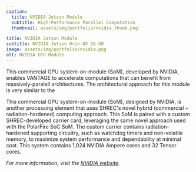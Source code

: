 ```yaml
---
caption:
  title: NVIDIA Jetson Module
  subtitle: High-Performance Parallel Computation
  thumbnail: assets/img/portfolio/nvidia_thumb.png

title: NVIDIA Jetson Module
subtitle: NVIDIA Jetson Orin NX 16 GB
image: assets/img/portfolio/nvidia.png
alt: NVIDIA GPU Module
---
```


This commercial GPU system-on-module (SoM), developed by NVIDIA, enables VANTAGE to accelerate computations that can benefit from massively-paralell architectures. The architectural approach for this module is very similar to the

This commercial GPU system-on-module (SoM), designed by NVIDIA, is another processing element that uses SHREC's novel hybrid (commercial + radiation-hardened) computing approach. This SoM is paired with a custom SHREC-developed carrier card, leveraging the same novel approach used with the PolarFire SoC SoM. The custom carrier contains radiation-hardened supporting circuitry, such as watchdog timers and non-volatile memory, to maximize system performance and dependability at minimal cost. This system contains 1,024 NVIDIA Ampere cores and 32 Tensor cores.

_For more information, visit the [NVIDIA website](https://www.nvidia.com)._
